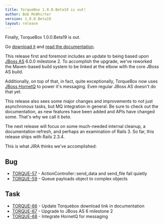 ```yaml
---
title: TorqueBox 1.0.0.Beta19 is out!
author: Bob McWhirter
version: 1.0.0.Beta19
layout: release
---
```


Finally, TorqueBox 1.0.0.Beta19 is out.  

Go [download it](/download/) and [read the documentation](/documentation/#{page.version}/).

This release first and foremost includes an update to being based
upon [JBoss AS](http://jboss.org/jbossas/) 6.0.0 milestone 2.  To accomplish
the upgrade, we've reworked the Maven-based build system to be linked
at the elbow with the core JBoss AS build.

Additionally, on top of that, in fact, quite exceptionally,
TorqueBox now uses [JBoss HornetQ](http://hornetq.org/) to power
it's messaging.  Even regular JBoss AS doesn't do that yet.

This release also sees some major changes and improvements
to not just asynchronous tasks, but MQ integration in general. 
Be sure to check out the documentation, as new features have
been added and APIs have changed some.  That's why we call it
*beta*.

The next release will focus on some much-needed internal cleanup,
a documentation refresh, and perhaps an examination of Rails 3.
So far, this release ships with Rails 2.3.4.

This is what JIRA thinks we've accomplished:

## Bug
* [TORQUE-57](https://jira.jboss.org/jira/browse/TORQUE-57) - ActionController::send_data and send_file fail quietly
* [TORQUE-59](https://jira.jboss.org/jira/browse/TORQUE-59) - Queue payloads object to complex objects

## Task
* [TORQUE-66](https://jira.jboss.org/jira/browse/TORQUE-66) - Update Torquebox download link in documentation
* [TORQUE-67](https://jira.jboss.org/jira/browse/TORQUE-67) - Upgrade to JBoss AS 6 milestone 2
* [TORQUE-68](https://jira.jboss.org/jira/browse/TORQUE-68) - Integrate HornetQ for messaging





